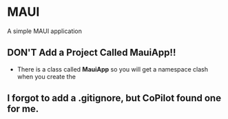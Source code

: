 # MAUI
A simple MAUI application

## DON'T Add a Project Called **MauiApp**!!
* There is a class called **MauiApp** so you will get a namespace clash when you create the

## I forgot to add a .gitignore, but **CoPilot** found one for me.